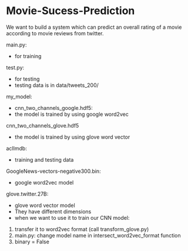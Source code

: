 # Movie-Sucess-Prediction
We want to build a system which can predict an overall rating of a movie according to movie reviews from twitter.




main.py: 
- for training

test.py: 
- for testing
- testing data is in data/tweets_200/

my_model:
- cnn_two_channels_google.hdf5:
- the model is trained by using google word2vec

cnn_two_channels_glove.hdf5
- the model is trained by using glove word vector

aclImdb:
- training and testing data

GoogleNews-vectors-negative300.bin:
- google word2vec model

glove.twitter.27B:
- glove word vector model
- They have different dimensions
- when we want to use it to train our CNN model:
1. transfer it to word2vec format 
(call transform_glove.py)
2. main.py: change model name in intersect_word2vec_format function
3. binary = False

